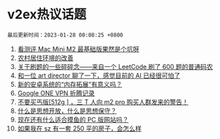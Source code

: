 # v2ex热议话题

`最后更新时间：2023-01-28 00:08:25 +0800`

1. [看测评 Mac Mini M2 最基础版果然是个坑呀](https://www.v2ex.com/t/910841)
1. [农村居住环境的改善](https://www.v2ex.com/t/910807)
1. [关于刷题的一些碎碎念——来自一个 LeetCode 刷了 600 题的普通码农](https://www.v2ex.com/t/910785)
1. [和一位 art director 聊了一下，感觉目前的 AI 已经很可怕了](https://www.v2ex.com/t/910801)
1. [新的安卓系统的“内存拓展”有意义吗？](https://www.v2ex.com/t/910834)
1. [Google ONE VPN 折腾记录](https://www.v2ex.com/t/910836)
1. [不要买丐版[512g ] ，三 T 人向 m2 pro 购买人群发来的警告！](https://www.v2ex.com/t/910782)
1. [什么是思想开放，什么是思想保守？](https://www.v2ex.com/t/910826)
1. [现在还有什么适合摸鱼的 PC 版网站吗？](https://www.v2ex.com/t/910783)
1. [如果我在 sz 有一套 250 平的房子，会怎么样](https://www.v2ex.com/t/910854)

